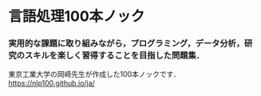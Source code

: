 # 言語処理100本ノック
### 実用的な課題に取り組みながら，プログラミング，データ分析，研究のスキルを楽しく習得することを目指した問題集．
 東京工業大学の岡崎先生が作成した100本ノックです．
https://nlp100.github.io/ja/
